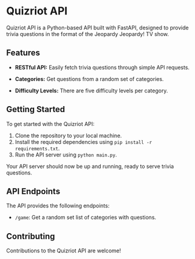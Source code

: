# Quizriot API

Quizriot API is a Python-based API built with FastAPI, designed to provide trivia questions in the format of the Jeopardy Jeopardy! TV show.

## Features

- **RESTful API:** Easily fetch trivia questions through simple API requests.

- **Categories:** Get questions from a random set of categories.

- **Difficulty Levels:** There are five difficulty levels per category.

## Getting Started

To get started with the Quizriot API:

1. Clone the repository to your local machine.
2. Install the required dependencies using `pip install -r requirements.txt`.
3. Run the API server using `python main.py`.

Your API server should now be up and running, ready to serve trivia questions.

## API Endpoints

The API provides the following endpoints:

- `/game`: Get a random set list of categories with questions.

## Contributing

Contributions to the Quizriot API are welcome!
